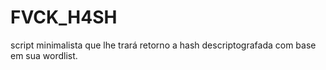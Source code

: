# FVCK_H4SH
script minimalista que lhe trará retorno a hash descriptografada com base em sua wordlist.

